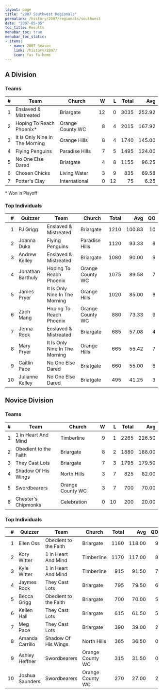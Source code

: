 ```yaml
---
layout: page
title: "2007 Southwest Regionals"
permalink: /history/2007/regionals/southwest
date: "2007-05-05"
toc_title: Results
menubar_toc: true
menubar_toc_static:
- items:
  - name: 2007 Season
    link: /history/2007/
    icon: fas fa-home
---
```


## A Division

### Teams

|    # | Team                           | Church           |    W |    L | Total |    Avg |
| ---: | ------------------------------ | ---------------- | ---: | ---: | ----: | -----: |
|    1 | Enslaved & Mistreated          | Briargate        |   12 |    0 |  3035 | 252.92 |
|    2 | Hoping To Reach Phoenix*       | Orange County WC |    8 |    4 |  2015 | 167.92 |
|    3 | It Is Only Nine In The Morning | Orange Hills     |    8 |    4 |  1740 | 145.00 |
|    4 | Flying Penguins                | Paradise Hills   |    7 |    5 |  1495 | 124.00 |
|    5 | No One Else Dared              | Briatgate        |    4 |    8 |  1155 |  96.25 |
|    6 | Chosen Chicks                  | Living Water     |    3 |    9 |   835 |  69.58 |
|    7 | Potter's Clay                  | International    |    0 |   12 |    75 |   6.25 |

\* Won in Playoff

### Top Individuals

|    # | Quizzer           | Team                           | Church           | Total |    Avg |   QO |
| ---: | ----------------- | ------------------------------ | ---------------- | ----: | -----: | ---: |
|    1 | PJ Grigg          | Enslaved & Mistreated          | Briargate        |  1210 | 100.83 |   10 |
|    2 | Joanna Duka       | Flying Penguins                | Paradise Hills   |  1120 |  93.33 |    8 |
|    3 | Andrew Kelley     | Enslaved & Mistreated          | Briargate        |  1080 |  90.00 |    9 |
|    4 | Jonathan Barthuly | Hoping To Reach Phoenix        | Orange County WC |  1075 |  89.58 |    7 |
|    5 | James Pryer       | It Is Only Nine In The Morning | Orange Hills     |  1020 |  85.00 |    8 |
|    6 | Zach Mang         | Hoping To Reach Phoenix        | Orange County WC |   880 |  73.33 |    9 |
|    7 | Jenna Rock        | Enslaved & Mistreated          | Briargate        |   685 |  57.08 |    4 |
|    8 | Mary Pryer        | It Is Only Nine In The Morning | Orange Hills     |   665 |  55.42 |    7 |
|    9 | Caitlin Pace      | No One Else Dared              | Briatgate        |   660 |  55.00 |    6 |
|   10 | Julianne Kelley   | No One Else Dared              | Briatgate        |   495 |  41.25 |    3 |

## Novice Division

### Teams

|    # | Team                  | Church           |    W |    L | Total |    Avg |
| ---: | --------------------- | ---------------- | ---: | ---: | ----: | -----: |
|    1 | 1 in Heart And Mind   | Timberline       |    9 |    1 |  2265 | 226.50 |
|    2 | Obedient to the Faith | Briargate        |    8 |    2 |  1880 | 188.00 |
|    3 | They Cast Lots        | Briargate        |    7 |    3 |  1795 | 179.50 |
|    4 | Shadow Of His Wings   | North Hills      |    3 |    7 |   825 |  82.00 |
|    5 | Swordbearers          | Orange County WC |    3 |    7 |   700 |  70.00 |
|    6 | Chester's Chipmonks   | Celebration      |    0 |   10 |   200 |  20.00 |

### Top Individuals

|    # | Quizzer         | Team                  | Church           | Total |    Avg |   QO |
| ---: | --------------- | --------------------- | ---------------- | ----: | -----: | ---: |
|    1 | Ellen Oss       | Obedient to the Faith | Briargate        |  1180 | 118.00 |    9 |
|    2 | Kory Witter     | 1 in Heart And Mind   | Timberline       |  1170 | 117.00 |    8 |
|    3 | Kyle Witter     | 1 in Heart And Mind   | Timberline       |   915 |  91.50 |    7 |
|    4 | Jaymes Rock     | They Cast Lots        | Briargate        |   795 |  79.50 |    6 |
|    5 | Becca Grigg     | Obedient to the Faith | Briargate        |   700 |  70.00 |    5 |
|    6 | Kellen Hall     | They Cast Lots        | Briargate        |   615 |  61.50 |    5 |
|    7 | Meg Pace        | They Cast Lots        | Briargate        |   390 |  39.00 |    2 |
|    8 | Amanda Carrillo | Shadow Of His Wings   | North Hills      |   365 |  36.50 |    0 |
|    9 | Ashley Heffner  | Swordbearers          | Orange County WC |   315 |  31.50 |    0 |
|   10 | Joshua Saunders | Swordbearers          | Orange County WC |   270 |  27.00 |    2 |
